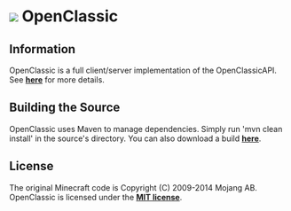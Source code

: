 ![](http://i.imgur.com/OPmKV.png)
OpenClassic
===========



<b>Information</b>
--------

OpenClassic is a full client/server implementation of the OpenClassicAPI.
See <b>[here](http://www.minecraftforum.net/topic/1313535-openclassic-102109-a-custom-serverclient-for-minecraft-classic-with-a-modding-api/)</b> for more details.


<b>Building the Source</b>
--------

OpenClassic uses Maven to manage dependencies. Simply run 'mvn clean install' in the source's directory.
You can also download a build <b>[here](http://build.spacehq.org/browse/OPENCLASSIC-MAIN)</b>.


<b>License</b>
---------

The original Minecraft code is Copyright (C) 2009-2014 Mojang AB.
OpenClassic is licensed under the <b>[MIT license](http://www.opensource.org/licenses/mit-license.html)</b>.
